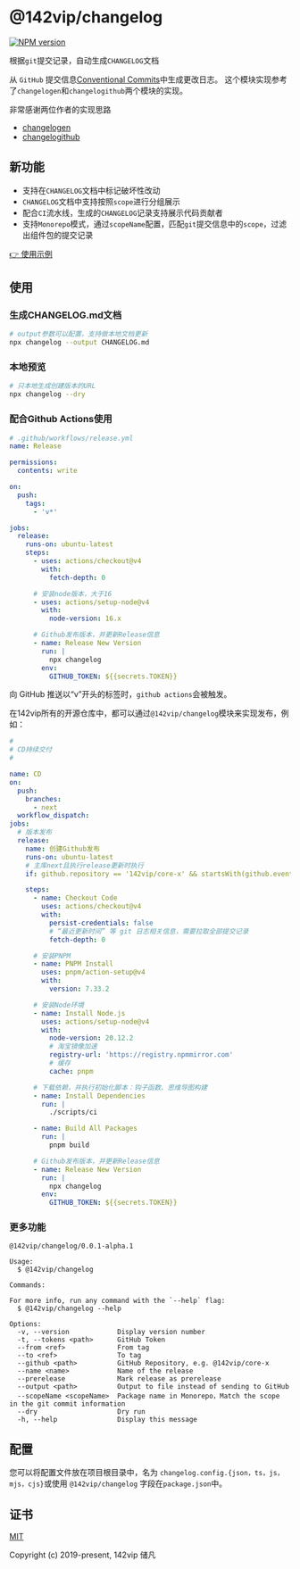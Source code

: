 # @142vip/changelog

[![NPM version](https://img.shields.io/npm/v/@142vip/changelog?color=a1b858&label=version)](https://www.npmjs.com/package/@142vip/changelog)

根据`git`提交记录，自动生成`CHANGELOG`文档

从 `GitHub` 提交信息[Conventional Commits](https://www.conventionalcommits.org/en/v1.0.0/)中生成更改日志。 这个模块实现参考了`changelogen`和`changelogithub`两个模块的实现。

非常感谢两位作者的实现思路

- [changelogen](https://github.com/unjs/changelogen)
- [changelogithub](https://github.com/antfu/changelogithub)

## 新功能

- 支持在`CHANGELOG`文档中标记破坏性改动
- `CHANGELOG`文档中支持按照`scope`进行分组展示
- 配合`CI`流水线，生成的`CHANGELOG`记录支持展示代码贡献者
- 支持`Monorepo`模式，通过`scopeName`配置，匹配`git`提交信息中的`scope`，过滤出组件包的提交记录

[👉 使用示例](https://github.com/142vip/core-x/releases)

## 使用

### 生成CHANGELOG.md文档

```bash
# output参数可以配置，支持做本地文档更新
npx changelog --output CHANGELOG.md
```

### 本地预览

```bash
# 只本地生成创建版本的URL
npx changelog --dry
```

### 配合Github Actions使用

```yml
# .github/workflows/release.yml
name: Release

permissions:
  contents: write

on:
  push:
    tags:
      - 'v*'

jobs:
  release:
    runs-on: ubuntu-latest
    steps:
      - uses: actions/checkout@v4
        with:
          fetch-depth: 0

      # 安装node版本，大于16
      - uses: actions/setup-node@v4
        with:
          node-version: 16.x

      # Github发布版本，并更新Release信息
      - name: Release New Version
        run: |
          npx changelog
        env:
          GITHUB_TOKEN: ${{secrets.TOKEN}}
```

向 GitHub 推送以“v”开头的标签时，`github actions`会被触发。

在142vip所有的开源仓库中，都可以通过`@142vip/changelog`模块来实现发布，例如：

```yaml
#
# CD持续交付
#

name: CD
on:
  push:
    branches:
      - next
  workflow_dispatch:
jobs:
  # 版本发布
  release:
    name: 创建Github发布
    runs-on: ubuntu-latest
    # 主库next且执行release更新时执行
    if: github.repository == '142vip/core-x' && startsWith(github.event.head_commit.message, 'chore(release):')

    steps:
      - name: Checkout Code
        uses: actions/checkout@v4
        with:
          persist-credentials: false
          # “最近更新时间” 等 git 日志相关信息，需要拉取全部提交记录
          fetch-depth: 0

      # 安装PNPM
      - name: PNPM Install
        uses: pnpm/action-setup@v4
        with:
          version: 7.33.2

      # 安装Node环境
      - name: Install Node.js
        uses: actions/setup-node@v4
        with:
          node-version: 20.12.2
          # 淘宝镜像加速
          registry-url: 'https://registry.npmmirror.com'
          # 缓存
          cache: pnpm

      # 下载依赖，并执行初始化脚本：钩子函数、思维导图构建
      - name: Install Dependencies
        run: |
          ./scripts/ci

      - name: Build All Packages
        run: |
          pnpm build

      # Github发布版本，并更新Release信息
      - name: Release New Version
        run: |
          npx changelog
        env:
          GITHUB_TOKEN: ${{secrets.TOKEN}}
```

### 更多功能

```shell
@142vip/changelog/0.0.1-alpha.1

Usage:
  $ @142vip/changelog

Commands:

For more info, run any command with the `--help` flag:
  $ @142vip/changelog --help

Options:
  -v, --version            Display version number
  -t, --tokens <path>      GitHub Token
  --from <ref>             From tag
  --to <ref>               To tag
  --github <path>          GitHub Repository, e.g. @142vip/core-x
  --name <name>            Name of the release
  --prerelease             Mark release as prerelease
  --output <path>          Output to file instead of sending to GitHub
  --scopeName <scopeName>  Package name in Monorepo，Match the scope in the git commit information
  --dry                    Dry run
  -h, --help               Display this message
```

## 配置

您可以将配置文件放在项目根目录中，名为 `changelog.config.{json，ts，js，mjs，cjs}`或使用 `@142vip/changelog` 字段在`package.json`中。

## 证书

[MIT](https://opensource.org/license/MIT)

Copyright (c) 2019-present, 142vip 储凡
